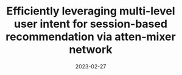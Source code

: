 ---
title: "Efficiently leveraging multi-level user intent for session-based recommendation via atten-mixer network"
collection: publications
permalink: /publication/zhang2023efficiently
date: 2023-02-27
venue: "Proceedings of the 16th ACM International Conference on Web Search and Data Mining (WSDM '23)"
pages: "168-176"
authors: "Peiyan Zhang*, Jiayan Guo*, Chaozhuo Li, Yueqi Xie, Jae Boum Kim, Yan Zhang, Xing Xie, Haohan Wang, Sunghun Kim"
excerpt: "Peiyan Zhang*, Jiayan Guo*, Chaozhuo Li, Yueqi Xie, Jae Boum Kim, Yan Zhang, Xing Xie, Haohan Wang, Sunghun Kim. (2023). &quot;Efficiently leveraging multi-level user intent for session-based recommendation via atten-mixer network.&quot; *Proceedings of the 16th ACM International Conference on Web Search and Data Mining (WSDM '23)*, pp. 168-176."
award: "🏆 WSDM 2023 Best Paper Award Honorable Mention"
--- 